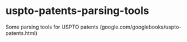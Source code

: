 uspto-patents-parsing-tools
===========================

Some parsing tools for USPTO patents (google.com/googlebooks/uspto-patents.html)
